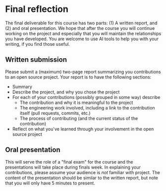 # Final reflection

The final deliverable for this course has two parts: (1) A written report, and (2) and oral presentation. We hope that after the course you will continue working on the project and especially that you will maintain the relationships you have developed. You are welcome to use AI tools to help you with your writing, if you find those useful.

## Written submission

Please submit a (maximum) two-page report summarizing you contributions to an open source project.  Your report is to have the following sections:

* Summary
* Describe the project, and why you chose the project
* For each of your contributions (possibly grouped in some way) describe
    * The contribution and why it is meaningful to the project
    * The engineering work involved, including a link to the contribution itself (pull requests, commits, etc.)
    * The process of contributing (and the current status of the contribution)
* Reflect on what you've learned through your involvement in the open source project

## Oral presentation

This will serve the role of a "final exam" for the course and the presentations will take place during finals week. In explaining your contributions, please assume your audience is *not* familiar with project. The content of the presentation should be similar to the written report, but note that you will only have 5 minutes to present.

